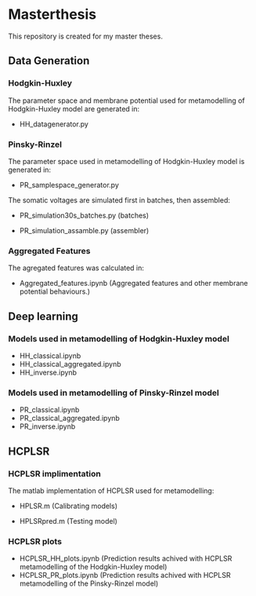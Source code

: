 # Masterthesis
This repository is created for my master theses.


## Data Generation
### Hodgkin-Huxley

The parameter space and membrane potential used for metamodelling of Hodgkin-Huxley model are generated in:
  - HH_datagenerator.py
  
### Pinsky-Rinzel
The parameter space used in metamodelling of Hodgkin-Huxley model is generated in:
  - PR_samplespace_generator.py
  
The somatic voltages are simulated first in batches, then assembled:
  - PR_simulation30s_batches.py (batches)
  
  - PR_simulation_assamble.py (assembler)
  
### Aggregated Features
The agregated features was calculated in:
- Aggregated_features.ipynb (Aggregated features and other membrane potential behaviours.)
  
## Deep learning

### Models used in metamodelling of Hodgkin-Huxley model

- HH_classical.ipynb
- HH_classical_aggregated.ipynb
- HH_inverse.ipynb

### Models used in metamodelling of Pinsky-Rinzel model
  
- PR_classical.ipynb
- PR_classical_aggregated.ipynb
- PR_inverse.ipynb


## HCPLSR 

### HCPLSR implimentation

The matlab implementation of HCPLSR used for metamodelling:
- HPLSR.m (Calibrating models)

- HPLSRpred.m (Testing model)

### HCPLSR plots

- HCPLSR_HH_plots.ipynb (Prediction results achived with HCPLSR metamodelling of the Hodgkin-Huxley model)
- HCPLSR_PR_plots.ipynb (Prediction results achived with HCPLSR metamodelling of the Pinsky-Rinzel model)

### 

